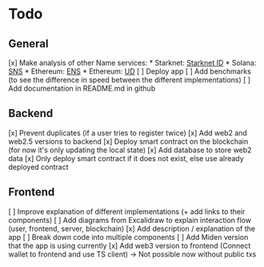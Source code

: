 # Todo

## General

[x] Make analysis of other Name services:
    * Starknet: [Starknet ID](https://starknet.id/)
    * Solana: [SNS](https://www.sns.id/)
    * Ethereum: [ENS](https://app.ens.domains/)
    * Ethereum: [UD](https://unstoppabledomains.com/)
[ ] Deploy app
[ ] Add benchmarks (to see the difference in speed between the different implementations)
[ ] Add documentation in README.md in github
     
## Backend

[x] Prevent duplicates (if a user tries to register twice)
[x] Add web2 and web2.5 versions to backend
[x] Deploy smart contract on the blockchain (for now it's only updating the local state)
[x] Add database to store web2 data
[x] Only deploy smart contract if it does not exist, else use already deployed contract

## Frontend

[ ] Improve explanation of different implementations (+ add links to their components)
[ ] Add diagrams from Excalidraw to explain interaction flow (user, frontend, server, blockchain)
[x] Add description / explanation of the app
[ ] Break down code into multiple components
[ ] Add Miden version that the app is using currently
[x] Add web3 version to frontend (Connect wallet to frontend and use TS client) -> Not possible now without public txs

